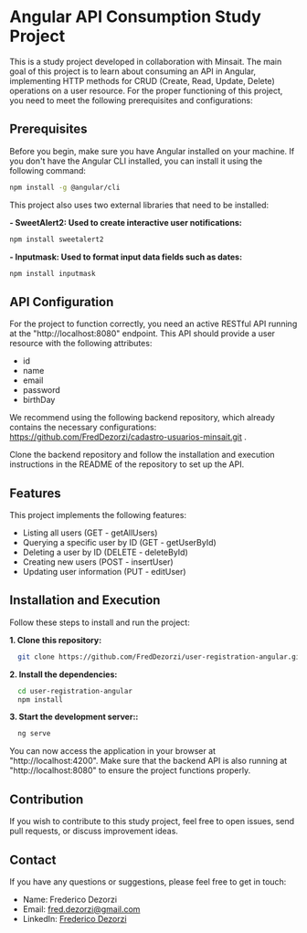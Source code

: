 # Angular API Consumption Study Project

This is a study project developed in collaboration with Minsait. The main goal of this project is to learn about consuming an API in Angular, implementing HTTP methods for CRUD (Create, Read, Update, Delete) operations on a user resource. For the proper functioning of this project, you need to meet the following prerequisites and configurations:

## Prerequisites

Before you begin, make sure you have Angular installed on your machine. If you don't have the Angular CLI installed, you can install it using the following command:


  ```bash
  npm install -g @angular/cli
  ```
This project also uses two external libraries that need to be installed:

**- SweetAlert2: Used to create interactive user notifications:**

  ```bash
  npm install sweetalert2
  ```
**- Inputmask: Used to format input data fields such as dates:**

  ```bash
  npm install inputmask
  ```

## API Configuration

For the project to function correctly, you need an active RESTful API running at the "http://localhost:8080" endpoint. This API should provide a user resource with the following attributes:

- id
- name
- email
- password
- birthDay

We recommend using the following backend repository, which already contains the necessary configurations: https://github.com/FredDezorzi/cadastro-usuarios-minsait.git .

Clone the backend repository and follow the installation and execution instructions in the README of the repository to set up the API.

## Features

This project implements the following features:

- Listing all users (GET - getAllUsers)
- Querying a specific user by ID (GET - getUserById)
- Deleting a user by ID (DELETE - deleteById)
- Creating new users (POST - insertUser)
- Updating user information (PUT - editUser)

## Installation and Execution

Follow these steps to install and run the project:

**1. Clone this repository:**
  ```bash
    git clone https://github.com/FredDezorzi/user-registration-angular.git
  ```

**2. Install the dependencies:**
  ```bash
    cd user-registration-angular
    npm install
  ```

**3. Start the development server::**
  ```bash
    ng serve
  ```

You can now access the application in your browser at "http://localhost:4200". Make sure that the backend API is also running at "http://localhost:8080" to ensure the project functions properly.

## Contribution

If you wish to contribute to this study project, feel free to open issues, send pull requests, or discuss improvement ideas.

## Contact

If you have any questions or suggestions, please feel free to get in touch:

- Name: Frederico Dezorzi
- Email: fred.dezorzi@gmail.com
- LinkedIn: [Frederico Dezorzi](https://www.linkedin.com/in/frederico-dezorzi-529518182/)






